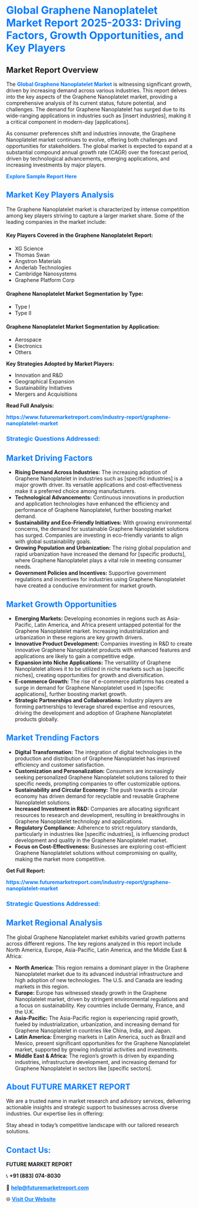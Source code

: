 <h1 style="color: #007BFF;">Global Graphene Nanoplatelet Market Report 2025-2033: Driving Factors, Growth Opportunities, and Key Players</h1>

<section id="overview">
<h2>Market Report Overview</h2>
<p>The <a href="https://www.futuremarketreport.com/industry-report/graphene-nanoplatelet-market" style="color: #007BFF; text-decoration: none;"><strong>Global Graphene Nanoplatelet Market</strong></a> is witnessing significant growth, driven by increasing demand across various industries. This report delves into the key aspects of the Graphene Nanoplatelet market, providing a comprehensive analysis of its current status, future potential, and challenges. The demand for Graphene Nanoplatelet has surged due to its wide-ranging applications in industries such as [insert industries], making it a critical component in modern-day [applications].</p>
<p>As consumer preferences shift and industries innovate, the Graphene Nanoplatelet market continues to evolve, offering both challenges and opportunities for stakeholders. The global market is expected to expand at a substantial compound annual growth rate (CAGR) over the forecast period, driven by technological advancements, emerging applications, and increasing investments by major players.</p>
</section>

<section id="overview">
<p><a href="https://www.futuremarketreport.com/request-sample/reportId=83940" style="color: #007BFF; text-decoration: none;"><strong>Explore Sample Report Here</strong></a></p>
</section>

<section id="key-players">
<h2 style="color: #007BFF;">Market Key Players Analysis</h2>
<p>The Graphene Nanoplatelet market is characterized by intense competition among key players striving to capture a larger market share. Some of the leading companies in the market include:</p>
<h4>Key Players Covered in the Graphene Nanoplatelet Report:</h4>
<ul><li>XG Science</li><li>Thomas Swan</li><li>Angstron Materials</li><li>Anderlab Technologies</li><li>Cambridge Nanosystems</li><li>Graphene Platform Corp</li></ul>
<h4>Graphene Nanoplatelet Market Segmentation by Type:</h4>
<ul><li>Type I</li><li>Type II</li></ul>

<h4>Graphene Nanoplatelet Market Segmentation by Application:</h4>
<ul><li>Aerospace</li><li>Electronics</li><li>Others</li></ul>
<p><strong>Key Strategies Adopted by Market Players:</strong></p>
<ul>
<li>Innovation and R&D</li>
<li>Geographical Expansion</li>
<li>Sustainability Initiatives</li>
<li>Mergers and Acquisitions</li>
</ul>
</section>

<section>
<p><strong>Read Full Analysis: </strong></p><a href="https://www.futuremarketreport.com/industry-report/graphene-nanoplatelet-market" style="color: #007BFF; text-decoration: none;"><strong>https://www.futuremarketreport.com/industry-report/graphene-nanoplatelet-market</strong></a>
<h3 style="color: #007BFF;">Strategic Questions Addressed:</h3>
</section>

<section id="driving-factors">
<h2 style="color: #007BFF;">Market Driving Factors</h2>
<ul>
<li><strong>Rising Demand Across Industries:</strong> The increasing adoption of Graphene Nanoplatelet in industries such as [specific industries] is a major growth driver. Its versatile applications and cost-effectiveness make it a preferred choice among manufacturers.</li>
<li><strong>Technological Advancements:</strong> Continuous innovations in production and application technologies have enhanced the efficiency and performance of Graphene Nanoplatelet, further boosting market demand.</li>
<li><strong>Sustainability and Eco-Friendly Initiatives:</strong> With growing environmental concerns, the demand for sustainable Graphene Nanoplatelet solutions has surged. Companies are investing in eco-friendly variants to align with global sustainability goals.</li>
<li><strong>Growing Population and Urbanization:</strong> The rising global population and rapid urbanization have increased the demand for [specific products], where Graphene Nanoplatelet plays a vital role in meeting consumer needs.</li>
<li><strong>Government Policies and Incentives:</strong> Supportive government regulations and incentives for industries using Graphene Nanoplatelet have created a conducive environment for market growth.</li>
</ul>
</section>

<section id="growth-opportunities">
<h2 style="color: #007BFF;">Market Growth Opportunities</h2>
<ul>
<li><strong>Emerging Markets:</strong> Developing economies in regions such as Asia-Pacific, Latin America, and Africa present untapped potential for the Graphene Nanoplatelet market. Increasing industrialization and urbanization in these regions are key growth drivers.</li>
<li><strong>Innovative Product Development:</strong> Companies investing in R&D to create innovative Graphene Nanoplatelet products with enhanced features and applications are likely to gain a competitive edge.</li>
<li><strong>Expansion into Niche Applications:</strong> The versatility of Graphene Nanoplatelet allows it to be utilized in niche markets such as [specific niches], creating opportunities for growth and diversification.</li>
<li><strong>E-commerce Growth:</strong> The rise of e-commerce platforms has created a surge in demand for Graphene Nanoplatelet used in [specific applications], further boosting market growth.</li>
<li><strong>Strategic Partnerships and Collaborations:</strong> Industry players are forming partnerships to leverage shared expertise and resources, driving the development and adoption of Graphene Nanoplatelet products globally.</li>
</ul>
</section>

<section id="trending-factors">
<h2 style="color: #007BFF;">Market Trending Factors</h2>
<ul>
<li><strong>Digital Transformation:</strong> The integration of digital technologies in the production and distribution of Graphene Nanoplatelet has improved efficiency and customer satisfaction.</li>
<li><strong>Customization and Personalization:</strong> Consumers are increasingly seeking personalized Graphene Nanoplatelet solutions tailored to their specific needs, prompting companies to offer customizable options.</li>
<li><strong>Sustainability and Circular Economy:</strong> The push towards a circular economy has driven demand for recyclable and reusable Graphene Nanoplatelet solutions.</li>
<li><strong>Increased Investment in R&D:</strong> Companies are allocating significant resources to research and development, resulting in breakthroughs in Graphene Nanoplatelet technology and applications.</li>
<li><strong>Regulatory Compliance:</strong> Adherence to strict regulatory standards, particularly in industries like [specific industries], is influencing product development and quality in the Graphene Nanoplatelet market.</li>
<li><strong>Focus on Cost-Effectiveness:</strong> Businesses are exploring cost-efficient Graphene Nanoplatelet solutions without compromising on quality, making the market more competitive.</li>
</ul>
</section>

<section>
<p><strong>Get Full Report: </strong></p><a href="https://www.futuremarketreport.com/industry-report/graphene-nanoplatelet-market" style="color: #007BFF; text-decoration: none;"><strong>https://www.futuremarketreport.com/industry-report/graphene-nanoplatelet-market</strong></a>
<h3 style="color: #007BFF;">Strategic Questions Addressed:</h3>
</section>


<section id="regional-analysis">
<h2 style="color: #007BFF;">Market Regional Analysis</h2>
<p>The global Graphene Nanoplatelet market exhibits varied growth patterns across different regions. The key regions analyzed in this report include North America, Europe, Asia-Pacific, Latin America, and the Middle East & Africa:</p>
<ul>
<li><strong>North America:</strong> This region remains a dominant player in the Graphene Nanoplatelet market due to its advanced industrial infrastructure and high adoption of new technologies. The U.S. and Canada are leading markets in this region.</li>
<li><strong>Europe:</strong> Europe has witnessed steady growth in the Graphene Nanoplatelet market, driven by stringent environmental regulations and a focus on sustainability. Key countries include Germany, France, and the U.K.</li>
<li><strong>Asia-Pacific:</strong> The Asia-Pacific region is experiencing rapid growth, fueled by industrialization, urbanization, and increasing demand for Graphene Nanoplatelet in countries like China, India, and Japan.</li>
<li><strong>Latin America:</strong> Emerging markets in Latin America, such as Brazil and Mexico, present significant opportunities for the Graphene Nanoplatelet market, supported by growing industrial activities and investments.</li>
<li><strong>Middle East & Africa:</strong> The region’s growth is driven by expanding industries, infrastructure development, and increasing demand for Graphene Nanoplatelet in sectors like [specific sectors].</li>
</ul>
</section>

<footer>
<h2 style="color: #007BFF;">About FUTURE MARKET REPORT</h2>
<p>We are a trusted name in market research and advisory services, delivering actionable insights and strategic support to businesses across diverse industries. Our expertise lies in offering:</p>

<p>Stay ahead in today’s competitive landscape with our tailored research solutions.</p>

<h2 style="color: #007BFF;">Contact Us:</h2>
<p><strong>FUTURE MARKET REPORT</strong></p>
<p>📞 <strong>+91 (883) 074-8030</strong></p>
<p>📧 <strong><a href="mailto:help@futuremarketreport.com" style="color: #007BFF;">help@futuremarketreport.com</a></strong></p>
<p>🌐 <strong><a href="https://www.futuremarketreport.com/" style="color: #007BFF;">Visit Our Website</a></strong></p>
</footer>